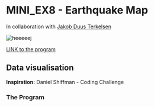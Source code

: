 # MINI_EX8 - Earthquake Map
In collaboration with [Jakob Duus Terkelsen](https://github.com/jduust)

![heeeeej](https://github.com/madsdixen/mini_ex/blob/master/mini_ex8/Capture.PNG?raw=true)

[LINK to the program](https://rawgit.com/madsdixen/mini_ex/master/mini_ex8/index.html)

## Data visualisation

**Inspiration:** Daniel Shiffman - Coding Challenge

### The Program



